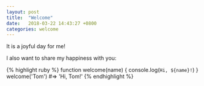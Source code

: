 ```yaml
---
layout: post
title:  "Welcome"
date:   2018-03-22 14:43:27 +0800
categories: welcome
---
```

It is a joyful day for me!

I also want to share my happiness with you:

{% highlight ruby %}
function welcome(name) {
  console.log(`Hi, ${name}!`)
}
welcome('Tom')
#=> 'Hi, Tom!'
{% endhighlight %}
